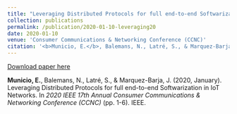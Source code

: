```yaml
---
title: "Leveraging Distributed Protocols for full end-to-end Softwarization in IoT Networks"
collection: publications
permalink: /publication/2020-01-10-leveraging20
date: 2020-01-10
venue: 'Consumer Communications & Networking Conference (CCNC)'
citation: '<b>Municio, E.</b>, Balemans, N., Latré, S., & Marquez-Barja, J. (2020, January). Leveraging Distributed Protocols for full end-to-end Softwarization in IoT Networks. In <i> 2020 IEEE 17th Annual Consumer Communications & Networking Conference (CCNC) </i> (pp. 1-6). IEEE.'
---
```


[Download paper here](https://dl.acm.org/doi/abs/10.1109/CCNC46108.2020.9045233)

<b>Municio, E.</b>, Balemans, N., Latré, S., & Marquez-Barja, J. (2020, January). Leveraging Distributed Protocols for full end-to-end Softwarization in IoT Networks. In <i> 2020 IEEE 17th Annual Consumer Communications & Networking Conference (CCNC) </i> (pp. 1-6). IEEE.